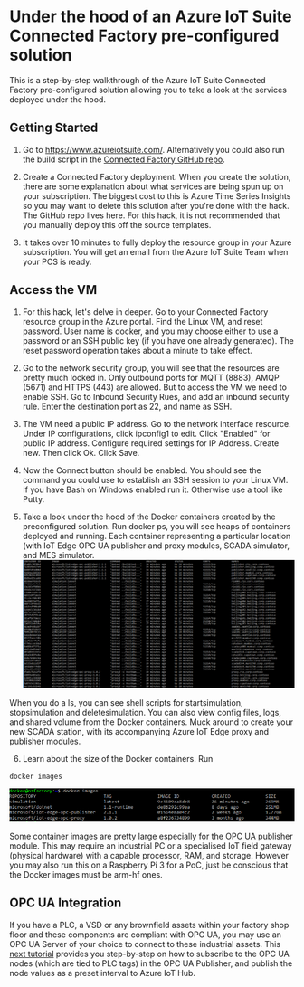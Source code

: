 # Under the hood of an Azure IoT Suite Connected Factory pre-configured solution
This is a step-by-step walkthrough of the Azure IoT Suite Connected Factory pre-configured solution allowing you to take a look at the services deployed under the hood.

## Getting Started

1. Go to https://www.azureiotsuite.com/. Alternatively you could also run the build script in the [Connected Factory GitHub repo](https://github.com/Azure/azure-iot-connected-factory#run-the-build-script).
	
2. Create a Connected Factory deployment. When you create the solution, there are some explanation about what services are being spun up on your subscription. The biggest cost to this is Azure Time Series Insights so you may want to delete this solution after you're done with the hack. The GitHub repo lives here. For this hack, it is not recommended that you manually deploy this off the source templates.
	
3. It takes over 10 minutes to fully deploy the resource group in your Azure subscription. You will get an email from the Azure IoT Suite Team when your PCS is ready. 

## Access the VM
	
1. For this hack, let's delve in deeper. Go to your Connected Factory resource group in the Azure portal. Find the Linux VM, and reset password. User name is docker, and you may choose either to use a password or an SSH public key (if you have one already generated). The reset password operation takes about a minute to take effect.

2. Go to the network security group, you will see that the resources are pretty much locked in. Only outbound ports for MQTT (8883), AMQP (5671) and HTTPS (443) are allowed. But to access the VM we need to enable SSH. Go to Inbound Security Rues, and add an inbound security rule. Enter the destination port as 22, and name as SSH.

3. The VM need a public IP address. Go to the network interface resource. Under IP configurations, click ipconfig1 to edit. Click "Enabled" for public IP address. Configure required settings for IP Address. Create new. Then click Ok. Click Save.
	
4. Now the Connect button should be enabled. You should see the command you could use to establish an SSH session to your Linux VM. If you have Bash on Windows enabled run it. Otherwise use a tool like Putty. 
	
5. Take a look under the hood of the Docker containers created by the preconfigured solution. Run docker ps, you will see heaps of containers deployed and running. Each container representing a particular location (with IoT Edge OPC UA publisher and proxy modules, SCADA simulator, and MES simulator.
![Containers](/doc/media/dockercontainers.png?raw=true "Containers")
	
When you do a ls, you can see shell scripts for startsimulation, stopsimulation and deletesimulation. You can also view config files, logs, and shared volume from the Docker containers. Muck around to create your new SCADA station, with its accompanying Azure IoT Edge proxy and publisher modules.
	
6. Learn about the size of the Docker containers. Run 
```
docker images
```
![images](/doc/media/dockerimages.png?raw=true "images")

Some container images are pretty large especially for the OPC UA publisher module. This may require an industrial PC or a specialised IoT field gateway (physical hardware) with a capable processor, RAM, and storage. However you may also run this on a Raspberry Pi 3 for a PoC, just be conscious that the Docker images must be arm-hf ones.

## OPC UA Integration

If you have a PLC, a VSD or any brownfield assets within your factory shop floor and these components are compliant with OPC UA, you may use an OPC UA Server of your choice to connect to these industrial assets. This [next tutorial](/doc/opcpublisher.md) provides you step-by-step on how to subscribe to the OPC UA nodes (which are tied to PLC tags) in the OPC UA Publisher, and publish the node values as a preset interval to Azure IoT Hub.
